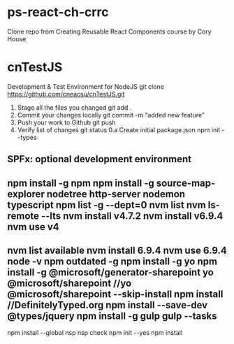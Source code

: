 # ps-react-ch-crrc
Clone repo from Creating Reusable React Components course by Cory House


# cnTestJS
Development &amp; Test Environment for NodeJS
git clone https://github.com/cneacsu/cnTestJS.git

1. Stage all the files you changed
git add .
2. Commit your changes locally
git commit -m “added new feature”
3. Push your work to Github
git push
0. Verify list of changes
git status
0.a Create initial package.json
npm init --types

SPFx: optional development environment
---------
npm install -g npm
npm install -g source-map-explorer nodetree http-server nodemon typescript
npm list -g --dept=0
nvm list
nvm ls-remote --lts
nvm install v4.7.2
nvm install v6.9.4
nvm use v4
---------
nvm list available
nvm install 6.9.4
nvm use 6.9.4
node -v
npm outdated -g
npm install -g yo
npm install -g @microsoft/generator-sharepoint
yo @microsoft/sharepoint
//yo @microsoft/sharepoint --skip-install
npm install
//DefinitelyTyped.org
npm install --save-dev @types/jquery
npm install -g gulp
gulp --tasks
---------
npm install --global nsp
nsp check
npm init --yes
npm install
